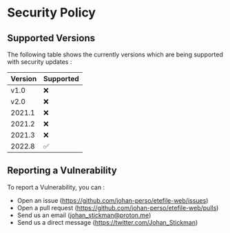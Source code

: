 # Security Policy

## Supported Versions

The following table shows the currently versions which are being supported with security updates :

| Version | Supported          |
| ------- | ------------------ |
| v1.0    | :x:                |
| v2.0    | :x:                |
| 2021.1  | :x:                |
| 2021.2  | :x:                |
| 2021.3  | :x:                |
| 2022.8  | :white_check_mark: |

## Reporting a Vulnerability

To report a Vulnerability, you can :

- Open an issue (https://github.com/johan-perso/etefile-web/issues)
- Open a pull request (https://github.com/johan-perso/etefile-web/pulls)
- Send us an email (johan_stickman@proton.me)
- Send us a direct message (https://twitter.com/Johan_Stickman)
